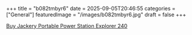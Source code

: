 +++
title = "b082tmbyr6"
date = 2025-09-05T20:46:55
categories = ["General"]
featuredImage = "/images/b082tmbyr6.jpg"
draft = false
+++

[Buy Jackery Portable Power Station Explorer 240](https://www.amazon.com/dp/B082TMBYR6)

